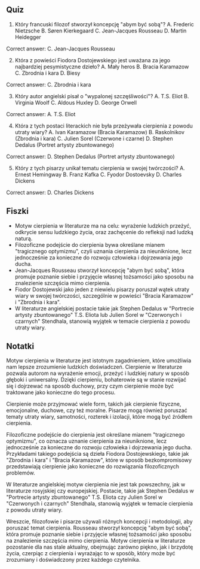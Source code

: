  ## Quiz

1. Który francuski filozof stworzył koncepcję "abym być sobą"?
A. Frederic Nietzsche
B. Søren Kierkegaard
C. Jean-Jacques Rousseau
D. Martin Heidegger

Correct answer: C. Jean-Jacques Rousseau

2. Która z powieści Fiodora Dostojewskiego jest uważana za jego najbardziej pesymistyczne dzieło?
A. Mały heros
B. Bracia Karamazow
C. Zbrodnia i kara
D. Biesy

Correct answer: C. Zbrodnia i kara

3. Który autor angielski pisał o "wypalonej szczęśliwości"?
A. T.S. Eliot
B. Virginia Woolf
C. Aldous Huxley
D. George Orwell

Correct answer: A. T.S. Eliot

4. Która z tych postaci literackich nie była przeżywała cierpienia z powodu utraty wiary?
A. Ivan Karamazow (Bracia Karamazow)
B. Raskolnikov (Zbrodnia i kara)
C. Julien Sorel (Czerwone i czarne)
D. Stephen Dedalus (Portret artysty zbuntowanego)

Correct answer: D. Stephen Dedalus (Portret artysty zbuntowanego)

5. Który z tych pisarzy unikał tematu cierpienia w swojej twórczości?
A. Ernest Hemingway
B. Franz Kafka
C. Fyodor Dostoevsky
D. Charles Dickens

Correct answer: D. Charles Dickens

## Fiszki

- Motyw cierpienia w literaturze ma na celu: wyrażenie ludzkich przeżyć, odkrycie sensu ludzkiego życia, oraz zachęcenie do refleksji nad ludzką naturą.
- Filozoficzne podejście do cierpienia bywa określane mianem "tragicznego optymizmu", czyli uznania cierpienia za nieuniknione, lecz jednocześnie za konieczne do rozwoju człowieka i dojrzewania jego ducha.
- Jean-Jacques Rousseau stworzył koncepcję "abym być sobą", która promuje poznanie siebie i przyjęcie własnej tożsamości jako sposobu na znalezienie szczęścia mimo cierpienia.
- Fiodor Dostojewski jako jeden z niewielu pisarzy poruszał wątek utraty wiary w swojej twórczości, szczególnie w powieści "Bracia Karamazow" i "Zbrodnia i kara".
- W literaturze angielskiej postacie takie jak Stephen Dedalus w "Portrecie artysty zbuntowanego" T.S. Eliota lub Julien Sorel w "Czerwonych i czarnych" Stendhala, stanowią wyjątek w temacie cierpienia z powodu utraty wiary.

## Notatki

Motyw cierpienia w literaturze jest istotnym zagadnieniem, które umożliwia nam lepsze zrozumienie ludzkich doświadczeń. Cierpienie w literaturze pozwala autorom na wyrażenie emocji, przeżyć i ludzkiej natury w sposób głęboki i uniwersalny. Dzięki cierpieniu, bohaterowie są w stanie rozwijać się i dojrzewać na sposób duchowy, przy czym cierpienie może być traktowane jako konieczne do tego procesu.

Cierpienie może przyjmować wiele form, takich jak cierpienie fizyczne, emocjonalne, duchowe, czy też moralne. Pisarze mogą również poruszać tematy utraty wiary, samotności, rozterek i izolacji, które mogą być źródłem cierpienia.

Filozoficzne podejście do cierpienia jest określane mianem "tragicznego optymizmu", co oznacza uznanie cierpienia za nieuniknione, lecz jednocześnie za konieczne do rozwoju człowieka i dojrzewania jego ducha. Przykładami takiego podejścia są dzieła Fiodora Dostojewskiego, takie jak "Zbrodnia i kara" i "Bracia Karamazow", które w sposób bezkompromisowy przedstawiają cierpienie jako konieczne do rozwiązania filozoficznych problemów.

W literaturze angielskiej motyw cierpienia nie jest tak powszechny, jak w literaturze rosyjskiej czy europejskiej. Postacie, takie jak Stephen Dedalus w "Portrecie artysty zbuntowanego" T.S. Eliota czy Julien Sorel w "Czerwonych i czarnych" Stendhala, stanowią wyjątek w temacie cierpienia z powodu utraty wiary.

Wreszcie, filozofowie i pisarze używali różnych koncepcji i metodologii, aby poruszać temat cierpienia. Rousseau stworzył koncepcję "abym być sobą", która promuje poznanie siebie i przyjęcie własnej tożsamości jako sposobu na znalezienie szczęścia mimo cierpienia. Motyw cierpienia w literaturze pozostanie dla nas stale aktualny, obejmując zarówno piękno, jak i brzydotę życia, czerpiąc z cierpienia i wyrażając to w sposób, który może być zrozumiany i doświadczony przez każdego czytelnika.